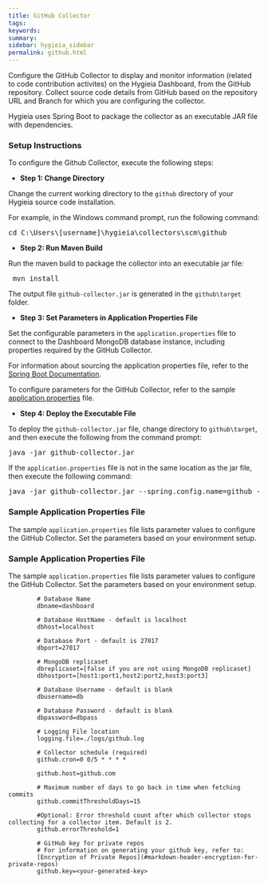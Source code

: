 ```yaml
---
title: GitHub Collector
tags:
keywords:
summary:
sidebar: hygieia_sidebar
permalink: github.html
---
```

Configure the GitHub Collector to display and monitor information (related to code contribution activites) on the Hygieia Dashboard, from the GitHub repository. Collect source code details from GitHub based on the repository URL and Branch for which you are configuring the collector. 

Hygieia uses Spring Boot to package the collector as an executable JAR file with dependencies.

### Setup Instructions

To configure the Github Collector, execute the following steps:

*   **Step 1: Change Directory**

Change the current working directory to the `github` directory of your Hygieia source code installation.

For example, in the Windows command prompt, run the following command:

<pre code="">cd C:\Users\[username]\hygieia\collectors\scm\github</pre>

*   **Step 2: Run Maven Build**

Run the maven build to package the collector into an executable jar file:

<pre code=""> mvn install</pre>

The output file `github-collector.jar` is generated in the `github\target` folder.

*   **Step 3: Set Parameters in Application Properties File**

Set the configurable parameters in the `application.properties` file to connect to the Dashboard MongoDB database instance, including properties required by the GitHub Collector.

For information about sourcing the application properties file, refer to the [Spring Boot Documentation](http://docs.spring.io/spring-boot/docs/current-SNAPSHOT/reference/htmlsingle/#boot-features-external-config-application-property-files).

To configure parameters for the GitHub Collector, refer to the sample [application.properties](#sample_application_properties_file) file.

*   **Step 4: Deploy the Executable File**

To deploy the `github-collector.jar` file, change directory to `github\target`, and then execute the following from the command prompt:

<pre code="">java -jar github-collector.jar </pre>

If the `application.properties` file is not in the same location as the jar file, then execute the following command:

<pre code="">java -jar github-collector.jar --spring.config.name=github --spring.config.location=[path to application.properties file]</pre>


### Sample Application Properties File

The sample `application.properties` file lists parameter values to configure the GitHub Collector. Set the parameters based on your environment setup.

### Sample Application Properties File

The sample `application.properties` file lists parameter values to configure the GitHub Collector. Set the parameters based on your environment setup.

```properties
		# Database Name
		dbname=dashboard

		# Database HostName - default is localhost
		dbhost=localhost

		# Database Port - default is 27017
		dbport=27017

		# MongoDB replicaset
		dbreplicaset=[false if you are not using MongoDB replicaset]
		dbhostport=[host1:port1,host2:port2,host3:port3]

		# Database Username - default is blank
		dbusername=db

		# Database Password - default is blank
		dbpassword=dbpass

		# Logging File location
		logging.file=./logs/github.log

		# Collector schedule (required)
		github.cron=0 0/5 * * * *

		github.host=github.com

		# Maximum number of days to go back in time when fetching commits
		github.commitThresholdDays=15

		#Optional: Error threshold count after which collector stops collecting for a collector item. Default is 2.
		github.errorThreshold=1
		
		# GitHub key for private repos
		# For information on generating your github key, refer to:
		[Encryption of Private Repos](#markdown-header-encryption-for-private-repos)
		github.key=<your-generated-key>
```
